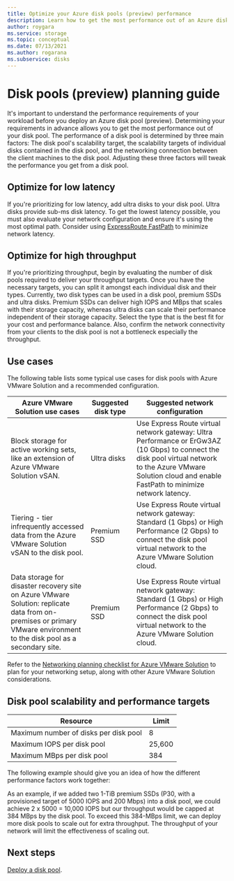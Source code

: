 ```yaml
---
title: Optimize your Azure disk pools (preview) performance
description: Learn how to get the most performance out of an Azure disk pool.
author: roygara
ms.service: storage
ms.topic: conceptual
ms.date: 07/13/2021
ms.author: rogarana
ms.subservice: disks
---
```


# Disk pools (preview) planning guide

It's important to understand the performance requirements of your workload before you deploy an Azure disk pool (preview). Determining your requirements in advance allows you to get the most performance out of your disk pool. The performance of a disk pool is determined by three main factors: The disk pool's scalability target, the scalability targets of individual disks contained in the disk pool, and the networking connection between the client machines to the disk pool. Adjusting these three factors will tweak the performance you get from a disk pool.

## Optimize for low latency

If you're prioritizing for low latency, add ultra disks to your disk pool. Ultra disks provide sub-ms disk latency. To get the lowest latency possible, you must also evaluate your network configuration and ensure it's using the most optimal path. Consider using [ExpressRoute FastPath](../expressroute/about-fastpath.md) to minimize network latency.

## Optimize for high throughput

If you're prioritizing throughput, begin by evaluating the number of disk pools required to deliver your throughput targets. Once you have the necessary targets, you can split it amongst each individual disk and their types. Currently, two disk types can be used in a disk pool, premium SSDs and ultra disks. Premium SSDs can deliver high IOPS and MBps that scales with their storage capacity, whereas ultra disks can scale their performance independent of their storage capacity. Select the type that is the best fit for your cost and performance balance. Also, confirm the network connectivity from your clients to the disk pool is not a bottleneck especially the throughput.


## Use cases

The following table lists some typical use cases for disk pools with Azure VMware Solution and a recommended configuration.


|Azure VMware Solution use cases  |Suggested disk type  |Suggested network configuration  |
|---------|---------|---------|
|Block storage for active working sets, like an extension of Azure VMware Solution vSAN.     |Ultra disks         |Use Express Route virtual network gateway: Ultra Performance or ErGw3AZ (10 Gbps) to connect the disk pool virtual network to the Azure VMware Solution cloud and enable FastPath to minimize network latency.         |
|Tiering - tier infrequently accessed data from the Azure VMware Solution vSAN to the disk pool.     |Premium SSD         |Use Express Route virtual network gateway: Standard (1 Gbps) or High Performance (2 Gbps) to connect the disk pool virtual network to the Azure VMware Solution cloud.         |
|Data storage for disaster recovery site on Azure VMware Solution: replicate data from on-premises or primary VMware environment to the disk pool as a secondary site.     |Premium SSD         |Use Express Route virtual network gateway: Standard (1 Gbps) or High Performance (2 Gbps) to connect the disk pool virtual network to the Azure VMware Solution cloud.         |

Refer to the [Networking planning checklist for Azure VMware Solution](../azure-vmware/tutorial-network-checklist.md) to plan for your networking setup, along with other Azure VMware Solution considerations.

## Disk pool scalability and performance targets

|Resource  |Limit  |
|---------|---------|
|Maximum number of disks per disk pool|8|
|Maximum IOPS per disk pool|25,600|
|Maximum MBps per disk pool|384|

The following example should give you an idea of how the different performance factors work together:

As an example, if we added two 1-TiB premium SSDs (P30, with a provisioned target of 5000 IOPS and 200 Mbps) into a disk pool, we could achieve 2 x 5000  = 10,000 IOPS but our throughput would be capped at 384 MBps by the disk pool. To exceed this 384-MBps limit, we can deploy more disk pools to scale out for extra throughput. The throughput of your network will limit the effectiveness of scaling out.

## Next steps

[Deploy a disk pool](disks-pools-deploy.md).
